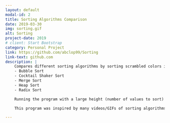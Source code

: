 ```yaml
---
layout: default
modal-id: 2
title: Sorting Algorithms Comparison
date: 2019-03-30
img: sorting.gif
alt: Sorting
project-date: 2019
# client: Start Bootstrap
category: Personal Project
link: https://github.com/abclop99/Sorting
link-text: github.com
description: |
    Compares different sorting algorithms by sorting scrambled colors in parallel. It shows how fast each algorithm is compared to others. The program implements a variety of sorting algorithms including
    - Bubble Sort
    - Cocktail Shaker Sort
    - Merge Sort
    - Heap Sort
    - Radix Sort

    Running the program with a large height (number of values to sort) shows a clear difference between algorithms that are \\(O(n^2)\\) and algorithms are \\(O(n\log n)\\) and shows smaller differences such as between using different methods to create a heap in HeapSort.

    This program was inspired by many videos/GIFs of sorting algorithms.

---
```

